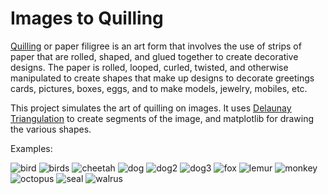 # Images to Quilling

[Quilling](https://en.wikipedia.org/wiki/Quilling) or paper filigree is an art form that involves the use of strips of paper that are rolled, shaped, and glued together to create decorative designs. The paper is rolled, looped, curled, twisted, and otherwise manipulated to create shapes that make up designs to decorate greetings cards, pictures, boxes, eggs, and to make models, jewelry, mobiles, etc.

This project simulates the art of quilling on images. It uses [Delaunay Triangulation](http://www.degeneratestate.org/posts/2017/May/24/images-to-triangles/) to create segments of the image, and matplotlib for drawing the various shapes.

Examples:

![bird](https://user-images.githubusercontent.com/6567881/147434368-cbf8083b-e639-4a0f-b2fc-95e9d195fe47.jpg)
![birds](https://user-images.githubusercontent.com/6567881/147434392-4a97d669-8069-4a53-ab1d-20b0d6c1a119.jpg)
![cheetah](https://user-images.githubusercontent.com/6567881/147434399-e736aab9-ba20-4c38-b76f-aedc41e91cb9.jpg)
![dog](https://user-images.githubusercontent.com/6567881/147434407-bd9862cf-1bcd-4ab7-a856-d25deea7fb83.jpg)
![dog2](https://user-images.githubusercontent.com/6567881/147434413-f2648164-40de-4d8c-a5ae-383a73360e80.jpg)
![dog3](https://user-images.githubusercontent.com/6567881/147434435-df870cd9-9878-4f76-9780-80a95284e199.jpg)
![fox](https://user-images.githubusercontent.com/6567881/147434441-5204c831-8a03-45f8-988c-c1d18a63c2d2.jpg)
![lemur](https://user-images.githubusercontent.com/6567881/147434444-88a14bce-af5c-489e-9fff-3434471a39e3.jpg)
![monkey](https://user-images.githubusercontent.com/6567881/147434447-33598934-facc-4ecf-9047-082099673b66.jpg)
![octopus](https://user-images.githubusercontent.com/6567881/147434449-e97271a3-bbfc-4d31-8345-5af86f2cb9a7.jpg)
![seal](https://user-images.githubusercontent.com/6567881/147434450-c47e2106-2c18-45a0-92b8-e0714cbe5797.jpg)
![walrus](https://user-images.githubusercontent.com/6567881/147434452-3f77859c-7827-4e7f-a388-f8aee55f2480.jpg)
